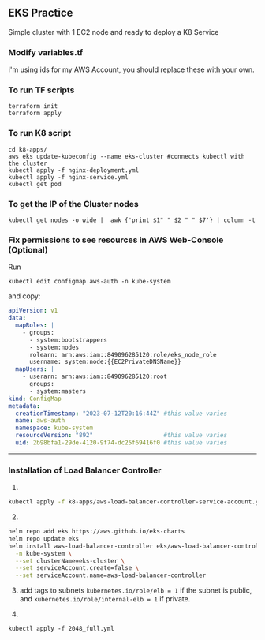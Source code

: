 ## EKS Practice

Simple cluster with 1 EC2 node and ready to deploy a K8 Service

### Modify variables.tf

I'm using ids for my AWS Account, you should replace these with your own.

### To run TF scripts

```
terraform init
terraform apply
```

### To run K8 script

```
cd k8-apps/
aws eks update-kubeconfig --name eks-cluster #connects kubectl with the cluster
kubectl apply -f nginx-deployment.yml
kubectl apply -f nginx-service.yml
kubectl get pod
```

### To get the IP of the Cluster nodes

```
kubectl get nodes -o wide |  awk {'print $1" " $2 " " $7'} | column -t
```

### Fix permissions to see resources in AWS Web-Console (Optional)

Run
```
kubectl edit configmap aws-auth -n kube-system
```

and copy:
```yaml
apiVersion: v1
data:
  mapRoles: |
    - groups:
      - system:bootstrappers
      - system:nodes
      rolearn: arn:aws:iam::849096285120:role/eks_node_role
      username: system:node:{{EC2PrivateDNSName}}
  mapUsers: |
    - userarn: arn:aws:iam::849096285120:root
      groups:
      - system:masters
kind: ConfigMap
metadata:
  creationTimestamp: "2023-07-12T20:16:44Z" #this value varies
  name: aws-auth
  namespace: kube-system
  resourceVersion: "892"                    #this value varies
  uid: 2b98bfa1-29de-4120-9f74-dc25f69416f0 #this value varies
```

---

### Installation of Load Balancer Controller

1. 
```sh
kubectl apply -f k8-apps/aws-load-balancer-controller-service-account.yml
```

2. 
```sh
helm repo add eks https://aws.github.io/eks-charts
helm repo update eks
helm install aws-load-balancer-controller eks/aws-load-balancer-controller \
  -n kube-system \
  --set clusterName=eks-cluster \
  --set serviceAccount.create=false \
  --set serviceAccount.name=aws-load-balancer-controller
```

3. add tags to subnets `kubernetes.io/role/elb = 1` if the subnet is public, and `kubernetes.io/role/internal-elb = 1` if private.

4. 
```
kubectl apply -f 2048_full.yml
```
